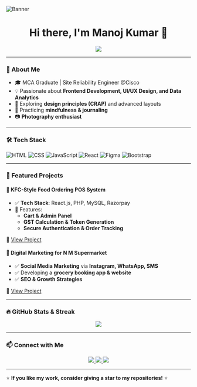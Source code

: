 ![Banner](https://your-banner-image-url.com/banner.png)

<h1 align="center">Hi there, I'm Manoj Kumar 👋</h1>
<p align="center">
  <img src="https://readme-typing-svg.herokuapp.com?color=%2336BCF7&size=25&center=true&vCenter=true&lines=Frontend+Developer;UI%2FUX+Enthusiast;Data+Analytics+Learner" />
</p>

---

### 🚀 About Me
- 🎓 MCA Graduate | Site Reliability Engineer @Cisco
- 💡 Passionate about **Frontend Development, UI/UX Design, and Data Analytics**
- 🎨 Exploring **design principles (CRAP)** and advanced layouts
- 📝 Practicing **mindfulness & journaling**
- 📷 **Photography enthusiast**

---

### 🛠️ Tech Stack

![HTML](https://img.shields.io/badge/HTML5-E34F26?style=for-the-badge&logo=html5&logoColor=white)
![CSS](https://img.shields.io/badge/CSS3-%231572B6.svg?style=for-the-badge&logo=css3&logoColor=white)
![JavaScript](https://img.shields.io/badge/JavaScript-F7DF1E?style=for-the-badge&logo=javascript&logoColor=black)
![React](https://img.shields.io/badge/React-%2320232a.svg?style=for-the-badge&logo=react&logoColor=%2361DAFB)
![Figma](https://img.shields.io/badge/Figma-%23F24E1E.svg?style=for-the-badge&logo=figma&logoColor=white)
![Bootstrap](https://img.shields.io/badge/Bootstrap-563D7C?style=for-the-badge&logo=bootstrap&logoColor=white)

---

### 📌 Featured Projects

#### 🍔 KFC-Style Food Ordering POS System
- ✅ **Tech Stack**: React.js, PHP, MySQL, Razorpay
- 📌 Features:
  - **Cart & Admin Panel**
  - **GST Calculation & Token Generation**
  - **Secure Authentication & Order Tracking**

🔗 [View Project](https://github.com/ManojKumar15NS/KFC-POS-System)

#### 🏪 Digital Marketing for N M Supermarket
- ✅ **Social Media Marketing** via **Instagram, WhatsApp, SMS**
- ✅ Developing a **grocery booking app & website**
- ✅ **SEO & Growth Strategies**

🔗 [View Project](https://github.com/ManojKumar15NS/NM-Supermarket-Marketing)

---

### 🔥 GitHub Stats & Streak
<p align="center">
  <img src="https://github-readme-streak-stats.herokuapp.com/?user=ManojKumar15NS&theme=algolia"/>
</p>

---

### 📫 Connect with Me
<p align="center">
  <a href="https://linkedin.com/in/your-profile">
    <img src="https://img.shields.io/badge/LinkedIn-%230077B5.svg?style=for-the-badge&logo=linkedin&logoColor=white" />
  </a>
  <a href="https://twitter.com/your-profile">
    <img src="https://img.shields.io/badge/Twitter-%231DA1F2.svg?style=for-the-badge&logo=twitter&logoColor=white" />
  </a>
  <a href="mailto:your-email@example.com">
    <img src="https://img.shields.io/badge/Gmail-D14836?style=for-the-badge&logo=gmail&logoColor=white" />
  </a>
</p>

---

⭐ **If you like my work, consider giving a star to my repositories!** ⭐

